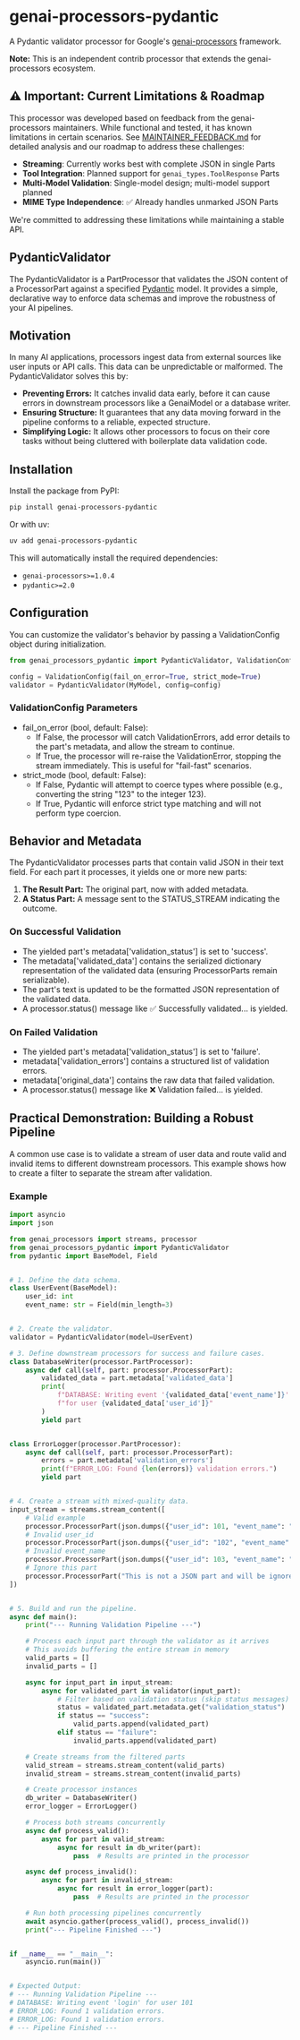# genai-processors-pydantic

A Pydantic validator processor for Google's [genai-processors](https://github.com/google-gemini/genai-processors) framework.

**Note:** This is an independent contrib processor that extends the genai-processors ecosystem.

## ⚠️ Important: Current Limitations & Roadmap

This processor was developed based on feedback from the genai-processors maintainers. While functional and tested, it has known limitations in certain scenarios. See [MAINTAINER_FEEDBACK.md](MAINTAINER_FEEDBACK.md) for detailed analysis and our roadmap to address these challenges:

* **Streaming**: Currently works best with complete JSON in single Parts
* **Tool Integration**: Planned support for `genai_types.ToolResponse` Parts
* **Multi-Model Validation**: Single-model design; multi-model support planned
* **MIME Type Independence**: ✅ Already handles unmarked JSON Parts

We're committed to addressing these limitations while maintaining a stable API.

## PydanticValidator

The PydanticValidator is a PartProcessor that validates the JSON content of a ProcessorPart against a specified [Pydantic](https://docs.pydantic.dev/latest/) model. It provides a simple, declarative way to enforce data schemas and improve the robustness of your AI pipelines.

## Motivation

In many AI applications, processors ingest data from external sources like user inputs or API calls. This data can be unpredictable or malformed. The PydanticValidator solves this by:

* **Preventing Errors:** It catches invalid data early, before it can cause errors in downstream processors like a GenaiModel or a database writer.
* **Ensuring Structure:** It guarantees that any data moving forward in the pipeline conforms to a reliable, expected structure.
* **Simplifying Logic:** It allows other processors to focus on their core tasks without being cluttered with boilerplate data validation code.

## Installation

Install the package from PyPI:

```bash
pip install genai-processors-pydantic
```

Or with uv:

```bash
uv add genai-processors-pydantic
```

This will automatically install the required dependencies:

* `genai-processors>=1.0.4`
* `pydantic>=2.0`

## Configuration

You can customize the validator's behavior by passing a ValidationConfig object during initialization.

```python
from genai_processors_pydantic import PydanticValidator, ValidationConfig

config = ValidationConfig(fail_on_error=True, strict_mode=True)
validator = PydanticValidator(MyModel, config=config)
```

### ValidationConfig Parameters

* fail_on_error (bool, default: False):
  * If False, the processor will catch ValidationErrors, add error details to the part's metadata, and allow the stream to continue.
  * If True, the processor will re-raise the ValidationError, stopping the stream immediately. This is useful for "fail-fast" scenarios.
* strict_mode (bool, default: False):
  * If False, Pydantic will attempt to coerce types where possible (e.g., converting the string "123" to the integer 123).
  * If True, Pydantic will enforce strict type matching and will not perform type coercion.

## Behavior and Metadata

The PydanticValidator processes parts that contain valid JSON in their text field. For each part it processes, it yields one or more new parts:

1. **The Result Part:** The original part, now with added metadata.
2. **A Status Part:** A message sent to the STATUS_STREAM indicating the outcome.

### On Successful Validation

* The yielded part's metadata['validation_status'] is set to 'success'.
* The metadata['validated_data'] contains the serialized dictionary representation of the validated data (ensuring ProcessorParts remain serializable).
* The part's text is updated to be the formatted JSON representation of the validated data.
* A processor.status() message like ✅ Successfully validated... is yielded.

### On Failed Validation

* The yielded part's metadata['validation_status'] is set to 'failure'.
* metadata['validation_errors'] contains a structured list of validation errors.
* metadata['original_data'] contains the raw data that failed validation.
* A processor.status() message like ❌ Validation failed... is yielded.

## Practical Demonstration: Building a Robust Pipeline

A common use case is to validate a stream of user data and route valid and invalid items to different downstream processors.
This example shows how to create a filter to separate the stream after validation.

### Example

```python
import asyncio
import json

from genai_processors import streams, processor
from genai_processors_pydantic import PydanticValidator
from pydantic import BaseModel, Field


# 1. Define the data schema.
class UserEvent(BaseModel):
    user_id: int
    event_name: str = Field(min_length=3)


# 2. Create the validator.
validator = PydanticValidator(model=UserEvent)

# 3. Define downstream processors for success and failure cases.
class DatabaseWriter(processor.PartProcessor):
    async def call(self, part: processor.ProcessorPart):
        validated_data = part.metadata['validated_data']
        print(
            f"DATABASE: Writing event '{validated_data['event_name']}' "
            f"for user {validated_data['user_id']}"
        )
        yield part


class ErrorLogger(processor.PartProcessor):
    async def call(self, part: processor.ProcessorPart):
        errors = part.metadata['validation_errors']
        print(f"ERROR_LOG: Found {len(errors)} validation errors.")
        yield part


# 4. Create a stream with mixed-quality data.
input_stream = streams.stream_content([
    # Valid example
    processor.ProcessorPart(json.dumps({"user_id": 101, "event_name": "login"})),
    # Invalid user_id
    processor.ProcessorPart(json.dumps({"user_id": "102", "event_name": "logout"})),
    # Invalid event_name
    processor.ProcessorPart(json.dumps({"user_id": 103, "event_name": "up"})),
    # Ignore this part
    processor.ProcessorPart("This is not a JSON part and will be ignored."),
])


# 5. Build and run the pipeline.
async def main():
    print("--- Running Validation Pipeline ---")

    # Process each input part through the validator as it arrives
    # This avoids buffering the entire stream in memory
    valid_parts = []
    invalid_parts = []

    async for input_part in input_stream:
        async for validated_part in validator(input_part):
            # Filter based on validation status (skip status messages)
            status = validated_part.metadata.get("validation_status")
            if status == "success":
                valid_parts.append(validated_part)
            elif status == "failure":
                invalid_parts.append(validated_part)

    # Create streams from the filtered parts
    valid_stream = streams.stream_content(valid_parts)
    invalid_stream = streams.stream_content(invalid_parts)

    # Create processor instances
    db_writer = DatabaseWriter()
    error_logger = ErrorLogger()

    # Process both streams concurrently
    async def process_valid():
        async for part in valid_stream:
            async for result in db_writer(part):
                pass  # Results are printed in the processor

    async def process_invalid():
        async for part in invalid_stream:
            async for result in error_logger(part):
                pass  # Results are printed in the processor

    # Run both processing pipelines concurrently
    await asyncio.gather(process_valid(), process_invalid())
    print("--- Pipeline Finished ---")


if __name__ == "__main__":
    asyncio.run(main())


# Expected Output:
# --- Running Validation Pipeline ---
# DATABASE: Writing event 'login' for user 101
# ERROR_LOG: Found 1 validation errors.
# ERROR_LOG: Found 1 validation errors.
# --- Pipeline Finished ---
```
